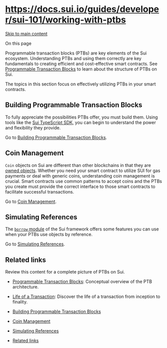 # https://docs.sui.io/guides/developer/sui-101/working-with-ptbs

[Skip to main content](https://docs.sui.io/guides/developer/sui-101/working-with-ptbs#__docusaurus_skipToContent_fallback)

On this page

Programmable transaction blocks (PTBs) are key elements of the Sui ecosystem. Understanding PTBs and using them correctly are key fundamentals to creating efficient and cost-effective smart contracts. See [Programmable Transaction Blocks](https://docs.sui.io/concepts/transactions/prog-txn-blocks) to learn about the structure of PTBs on Sui.

The topics in this section focus on effectively utilizing PTBs in your smart contracts.

## Building Programmable Transaction Blocks [​](https://docs.sui.io/guides/developer/sui-101/working-with-ptbs\#building-programmable-transaction-blocks "Direct link to Building Programmable Transaction Blocks")

To fully appreciate the possibilities PTBs offer, you must build them. Using tools like the [Sui TypeScript SDK](https://sdk.mystenlabs.com/typescript), you can begin to understand the power and flexibility they provide.

Go to [Building Programmable Transaction Blocks](https://docs.sui.io/guides/developer/sui-101/building-ptb).

## Coin Management [​](https://docs.sui.io/guides/developer/sui-101/working-with-ptbs\#coin-management "Direct link to Coin Management")

`Coin` objects on Sui are different than other blockchains in that they are [owned objects](https://docs.sui.io/concepts/object-ownership/address-owned). Whether you need your smart contract to utilize SUI for gas payments or deal with generic coins, understanding coin management is crucial. Smart contracts use common patterns to accept coins and the PTBs you create must provide the correct interface to those smart contracts to facilitate successful transactions.

Go to [Coin Management](https://docs.sui.io/guides/developer/sui-101/coin-mgt).

## Simulating References [​](https://docs.sui.io/guides/developer/sui-101/working-with-ptbs\#simulating-references "Direct link to Simulating References")

The [`borrow` module](https://github.com/MystenLabs/sui/blob/main/crates/sui-framework/docs/sui-framework/sui/borrow.md) of the Sui framework offers some features you can use when your PTBs use objects by reference.

Go to [Simulating References](https://docs.sui.io/guides/developer/sui-101/simulating-refs).

## Related links [​](https://docs.sui.io/guides/developer/sui-101/working-with-ptbs\#related-links "Direct link to Related links")

Review this content for a complete picture of PTBs on Sui.

- [Programmable Transaction Blocks](https://docs.sui.io/concepts/transactions/prog-txn-blocks): Conceptual overview of the PTB architecture.
- [Life of a Transaction](https://docs.sui.io/concepts/sui-architecture/transaction-lifecycle): Discover the life of a transaction from inception to finality.

- [Building Programmable Transaction Blocks](https://docs.sui.io/guides/developer/sui-101/working-with-ptbs#building-programmable-transaction-blocks)
- [Coin Management](https://docs.sui.io/guides/developer/sui-101/working-with-ptbs#coin-management)
- [Simulating References](https://docs.sui.io/guides/developer/sui-101/working-with-ptbs#simulating-references)
- [Related links](https://docs.sui.io/guides/developer/sui-101/working-with-ptbs#related-links)